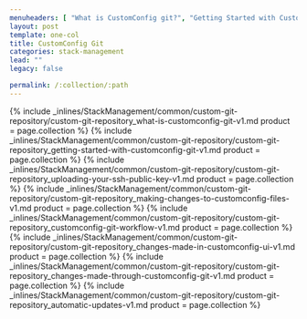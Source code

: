 ```yaml
---
menuheaders: [ "What is CustomConfig git?", "Getting Started with CustomConfig git", "Uploading your SSH public key", "Making changes to CustomConfig files", "CustomConfig git workflow", "Changes made in CustomConfig UI", "Changes made through CustomConfig git", "Automatic updates" ]
layout: post
template: one-col
title: CustomConfig Git
categories: stack-management
lead: ""
legacy: false

permalink: /:collection/:path
---
```






<a href="#what-is-customconfig-git"></a>{% include _inlines/StackManagement/common/custom-git-repository/custom-git-repository_what-is-customconfig-git-v1.md  product = page.collection %}
<a href="#getting-started-with-customconfig-git"></a>{% include _inlines/StackManagement/common/custom-git-repository/custom-git-repository_getting-started-with-customconfig-git-v1.md  product = page.collection %}
<a href="#uploading-your-ssh-public-key"></a>{% include _inlines/StackManagement/common/custom-git-repository/custom-git-repository_uploading-your-ssh-public-key-v1.md  product = page.collection %}
<a href="#making-changes-to-customconfig-files"></a>{% include _inlines/StackManagement/common/custom-git-repository/custom-git-repository_making-changes-to-customconfig-files-v1.md  product = page.collection %}
<a href="#customconfig-git-workflow"></a>{% include _inlines/StackManagement/common/custom-git-repository/custom-git-repository_customconfig-git-workflow-v1.md  product = page.collection %}
<a href="#changes-made-in-customconfig-ui"></a>{% include _inlines/StackManagement/common/custom-git-repository/custom-git-repository_changes-made-in-customconfig-ui-v1.md  product = page.collection %}
<a href="#changes-made-through-customconfig-git"></a>{% include _inlines/StackManagement/common/custom-git-repository/custom-git-repository_changes-made-through-customconfig-git-v1.md  product = page.collection %}
<a href="#automatic-updates"></a>{% include _inlines/StackManagement/common/custom-git-repository/custom-git-repository_automatic-updates-v1.md  product = page.collection %}